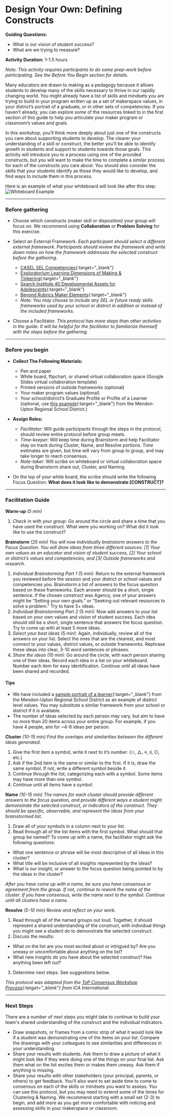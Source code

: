 # Design Your Own: Defining Constructs
**Guiding Questions:**
 - What is our vision of student success?
 - What are we trying to measure?

**Activity Duration:** 1-1.5 hours

*Note: This activity requires participants to do some prep-work before participating. See the Before You Begin section for details.*

Many educators are drawn to making as a pedagogy because it allows students to develop many of the skills necessary to thrive in our rapidly changing world. You might already have a list of skills and mindsets you are trying to build in your program written up as a set of makerspace values, in your district’s portrait of a graduate, or in other sets of competencies. If you haven’t already, you can explore some of the resources linked to in the first section of this guide to help you articulate your maker program or classroom’s values and goals.

In this workshop, you’ll think more deeply about just one of the constructs you care about supporting students to develop. The clearer your understanding of a skill or construct, the better you’ll be able to identify growth in students and support to students towards those goals. This activity will introduce you to a process using one of the provided constructs, but you will want to make the time to complete a similar process for each of the constructs you care about. You should also consider the skills that your students identify as those they would like to develop, and find ways to include them in this process.

Here is an example of what your whiteboard will look like after this step:
![Whiteboard Example](https://playfulmit.github.io/beyond-rubrics/img/DefineConstruct3.png)

***

### Before gathering
- Choose which constructs (maker skill or disposition) your group will focus on. We recommend using **Collaboration** or **Problem Solving** for this exercise.

- Select an External Framework. *Each participant should select a different external framework. Participants should review the framework and write down notes on how the framework addresses the selected construct before the gathering.*
  - [CASEL SEL Competencies](https://playfulmit.github.io/beyond-rubrics/modules/setting%20context/resources/CASEL-Competencies.pdf){:target="_blank"}
  - [Exploratorium Learning Dimensions of Making & Tinkering](https://playfulmit.github.io/beyond-rubrics/modules/setting%20context/resources/Learning%20Dimensions%20Explained-July2017.pdf){:target="_blank"}
  - [Search Institute 40 Developmental Assets for Adolescents](https://playfulmit.github.io/beyond-rubrics/modules/setting%20context/resources/Search%20Institute.pdf){:target="_blank"}
  - [Beyond Rubrics Maker Elements](https://playfulmit.github.io/beyond-rubrics/modules/setting%20context/resources/MakerElements_IndividualPosters-share.pdf){:target="_blank"}
  - *Note: You may choose to include any SEL or future ready skills frameworks used by your school or district in addition or instead of the included frameworks.*

- Choose a Facilitator. *This protocol has more steps than other activities in the guide. It will be helpful for the facilitator to familiarize themself with the steps before the gathering.*

***

### Before you begin
- **Collect The Following Materials:**
  - Pen and paper
  - White board, flipchart, or shared virtual collaboration space (Google Slides virtual collaboration template)
  - Printed versions of outside frameworks (optional)
  - Your maker program values (optional)
  - Your school/district’s Graduate Profile or Profile of a Learner (optional, use [this example](https://playfulmit.github.io/beyond-rubrics/modules/setting%20context/resources/MURSDProfile.png){:target="_blank"} from the Mendon-Upton Regional School District.)

- **Assign Roles:**
  - *Facilitator:* Will guide participants through the steps in the protocol, should review entire protocol before group meets.
  - *Time-keeper:* Will keep time during Brainstorm and help Facilitator stay on track during Cluster, Name, and Resolve portions. Time estimates are given, but time will vary from group to group, and may take longer to reach consensus.
  - *Note-taker:* Will scribe on whiteboard or virtual collaboration space during Brainstorm share out, Cluster, and Naming.

- On the top of your white board, the scribe should write the following Focus Question:
**What does it look like to demonstrate [CONSTRUCT]?**

***

### Facilitation Guide
**Warm-up** *(5 min)*
1. *Check in with your group*: Go around the circle and share a time that you have used the construct. What were you working on? What did it look like to use the construct?

**Brainstorm** *(25 min)*
*You will now individually brainstorm answers to the Focus Question. You will draw ideas from three different sources: [1] Your own values as an educator and vision of student success, [2] Your school or district’s values and competencies, and [3] Outside frameworks and research.*
1. *Individual Brainstorming Part 1* (5 min): Return to the external framework you reviewed before the session and your district or school values and competencies you. Brainstorm a list of answers to the focus question based on these frameworks. Each answer should be a short, single sentence. if the chosen construct was Agency, one of your answers might be “Setting your own goals.” or “Seeking out relevant resources to solve a problem.” Try to have 5+ ideas.
2. *Individual Brainstorming Part 2* (5 min): Now add answers to your list based on your own values and vision of student success. Each idea should still be a short, single sentence that answers the focus question. Try to come up with at least 5 more ideas.
3. *Select your best ideas* (5 min): Again, individually, review all of the answers on your list. Select the ones that are the clearest, and most connect to your values, district values, or outside frameworks. Rephrase these ideas into clear, 3-10 word sentences or phrases.
4. *Share the ideas* (10 min): Go around the circle, with each person sharing one of their ideas. Record each idea in a list on your whiteboard. Number each item for easy identification. Continue until all ideas have been shared and recorded.

#### Tips

- We have included a [sample portrait of a learner](https://playfulmit.github.io/beyond-rubrics/modules/setting%20context/resources/MURSDProfile.png){:target="_blank"} from the Mendon-Upton Regional School District as an example of district level values. You may substitute a similar framework from your school or district if it is available.
- The number of ideas selected by each person may vary, but aim to have no more than 20 items across your entire group. For example, if you have 4 people, aim for ~4-6 ideas per person.

**Cluster** *(10-15 min)*
*Find the overlaps and similarities between the different ideas generated.*
1. Give the first item a symbol, write it next to it’s number. (✩, △, ≡, ♯, ○, etc.)
2. Ask if the 2nd item is the same or similar to the first. If it is, draw the same symbol. If not, write a different symbol beside it.
3. Continue through the list, categorizing each with a symbol. Some items may have more than one symbol.
4. Continue until all items have a symbol.

**Name** *(10-15 min)*
*The names for each cluster should provide different answers to the focus question, and provide different ways a student might demonstrate the selected construct, or indicators of the construct. They should be specific, observable, and represent the ideas from your brainstormed list.*
1. Draw all of your symbols in a column next to your list.
2. Read through all of the list items with the first symbol. What should that group be named? To come up with a name, the facilitator might ask the following questions:
 - What one sentence or phrase will be most descriptive of all ideas in this cluster?
 - What title will be inclusive of all insights represented by the ideas?
 - What is our insight, or answer to the focus question being pointed to by the ideas in the cluster?

*After you have come up with a name, be sure you have consensus or agreement from the group. If not, continue to rework the name of the cluster. If you have consensus, write the name next to the symbol. Continue until all clusters have a name.*

**Resolve** *(5-10 min)*
*Review and reflect on your work.*
1. Read through all of the named groups out loud. Together, it should represent a shared understanding of the construct, with individual things you might see a student do to demonstrate the selected construct.
2. Discuss the results:
 - What on the list are you most excited about or intrigued by? Are you uneasy or uncomfortable about anything on the list?
 - What new insights do you have about the selected construct? Has anything been left out?
3. Determine next steps. See suggestions below.

*This protocol was adapted from the [ToP Consensus Workshop Process](http://www.ica-international.org/top-facilitation/){:target="_blank"} from ICA International.*

***

### Next Steps
There are a number of next steps you might take to continue to build your team's shared understanding of the construct and the individual indicators.
- Draw snapshots, or frames from a comic strip of what it would look like if a student was demonstrating one of the items on your list. Compare the drawings with your colleagues to see similarities and differences in your understanding.
- Share your results with students. Ask them to draw a picture of what it might look like if they were doing one of the things on your final list. Ask them what on the list excites them or makes them uneasy. Ask them if anything is missing.
- Share your results with other stakeholders (your principal, parents, or others) to get feedback.
You’ll also want to set aside time to come to consensus on each of the skills or mindsets you want to assess. You can use this protocol, but you may need to extend some of the times for Clustering & Naming. We recommend starting with a small set (2-3) to begin, and add more as you get more comfortable with noticing and assessing skills in your makerspace or classroom.
